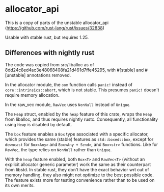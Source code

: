 # allocator_api

This is a copy of parts of the unstable allocator_api
(https://github.com/rust-lang/rust/issues/32838)

Usable with stable rust, but requires 1.25.

## Differences with nightly rust

The code was copied from src/liballoc as of
8dd24c8ed4ac3e48068408fa21d491d7ffe45295, with #[stable] and #[unstable]
annotations removed.

In the allocator module, the `oom` function calls `panic!` instead of
`core::intrinsics::abort`, which is not stable. This presumes `panic!`
doesn't require memory allocation.

In the raw_vec module, `RawVec` uses `NonNull` instead of `Unique`.

The `Heap` struct, enabled by the `heap` feature of this crate, wraps the
`Heap` from liballoc, and thus requires nightly rustc. Consequently, all
functionality using `Heap` is disabled by default.

The `box` feature enables a `Box` type associated with a specific allocator,
which provides the same (stable) features as `std::boxed::box`, except for
`downcast` for `Box<Any>` and `Box<Any + Send>`, and `Box<str>` functions.
Like for `RawVec`, the type relies on `NonNull` rather than `Unique`.

With the `heap` feature enabled, both `Box<T>` and `RawVec<T>` (without an
explicit allocator generic parameter) work the same as their counterpart
from libstd. In stable rust, they don't have the exact behavior wrt out of
memory handling, they also might not optimize to the best possible code.
The feature exists more for testing convenience rather than to be used on its
own merits.
